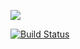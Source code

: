<a href="https://codeclimate.com/github/ivendy/project-lvl1-s376/maintainability"><img src="https://api.codeclimate.com/v1/badges/b64c90f4ade9babd353c/maintainability" /></a>

[![Build Status](https://travis-ci.org/ivendy/project-lvl1-s376.svg?branch=master)](https://travis-ci.org/ivendy/project-lvl1-s376)